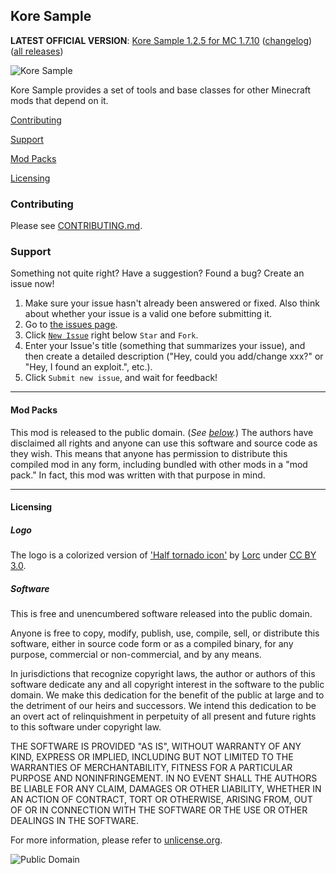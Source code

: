 ## Kore Sample
**LATEST OFFICIAL VERSION**: [Kore Sample 1.2.5 for MC 1.7.10][latest] ([changelog][changelog.md]) ([all releases][releases])

[latest]: https://github.com/MinecraftModArchive/KoreSample/releases/latest
[releases]: https://github.com/MinecraftModArchive/KoreSample/releases
[changelog.md]: https://github.com/MinecraftModArchive/KoreSample/blob/develop/src/main/resources/CHANGELOG.md

![Kore Sample](https://raw.githubusercontent.com/MinecraftModArchive/KoreSample/develop/art/logo/logo-128.png)

Kore Sample provides a set of tools and base classes for other Minecraft mods that depend on it.

[Contributing](#contributing)

[Support](#support)

[Mod Packs](#mod-packs)

[Licensing](#licensing)

### Contributing

Please see [CONTRIBUTING.md](CONTRIBUTING.md).

### Support
Something not quite right?  Have a suggestion?  Found a bug?  Create an issue now!

1. Make sure your issue hasn't already been answered or fixed.  Also think about whether your issue is a valid one
before submitting it.
2. Go to [the issues page][issues].
3. Click [`New Issue`][new] right below `Star` and `Fork`.
4. Enter your Issue's title (something that summarizes your issue), and then create a detailed description ("Hey, could
you add/change xxx?" or "Hey, I found an exploit.", etc.).
5. Click `Submit new issue`, and wait for feedback!

[issues]: /MinecraftModArchive/KoreSample/issues
[new]: /MinecraftModArchive/KoreSample/issues/new

* * *

#### Mod Packs

This mod is released to the public domain. (*See [below](#licensing).*) The authors have disclaimed all rights and
anyone can use this software and source code as they wish. This means that anyone has permission to distribute this
compiled mod in any form, including bundled with other mods in a "mod pack." In fact, this mod was written with that
purpose in mind.

* * *

#### Licensing

##### Logo

The logo is a colorized version of ['Half tornado icon'][logo-icon] by [Lorc][lorc-site] under [CC BY 3.0][ccby30].

[logo-icon]: http://game-icons.net/lorc/originals/half-tornado.html
[lorc-site]: http://lorcblog.blogspot.com/
[ccby30]: http://creativecommons.org/licenses/by/3.0/

##### Software

This is free and unencumbered software released into the public domain.

Anyone is free to copy, modify, publish, use, compile, sell, or distribute this software, either in source code form or
as a compiled binary, for any purpose, commercial or non-commercial, and by any means.

In jurisdictions that recognize copyright laws, the author or authors of this software dedicate any and all copyright
interest in the software to the public domain. We make this dedication for the benefit of the public at large and to the
detriment of our heirs and successors. We intend this dedication to be an overt act of relinquishment in perpetuity of
all present and future rights to this software under copyright law.

THE SOFTWARE IS PROVIDED "AS IS", WITHOUT WARRANTY OF ANY KIND, EXPRESS OR IMPLIED, INCLUDING BUT NOT LIMITED TO THE
WARRANTIES OF MERCHANTABILITY, FITNESS FOR A PARTICULAR PURPOSE AND NONINFRINGEMENT. IN NO EVENT SHALL THE AUTHORS BE
LIABLE FOR ANY CLAIM, DAMAGES OR OTHER LIABILITY, WHETHER IN AN ACTION OF CONTRACT, TORT OR OTHERWISE, ARISING FROM, OUT
OF OR IN CONNECTION WITH THE SOFTWARE OR THE USE OR OTHER DEALINGS IN THE SOFTWARE.

For more information, please refer to [unlicense.org](http://unlicense.org/).

![Public Domain](https://raw.githubusercontent.com/MinecraftModArchive/assets/master/pd-icon.png)
